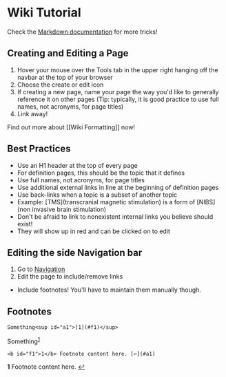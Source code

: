 # Wiki Tutorial

Check the [Markdown documentation](http://daringfireball.net/projects/markdown/) for more tricks!

## Creating and Editing a Page

1. Hover your mouse over the Tools tab in the upper right hanging off the navbar at the top of your browser
2. Choose the create or edit icon
3. If creating a new page, name your page the way you'd like to generally reference it on other pages (Tip: typically, it is good practice to use full names, not acronyms, for page titles)
4. Link away!

Find out more about [[Wiki Formatting]] now!

## Best Practices
* Use an H1 header at the top of every page
 * For definition pages, this should be the topic that it defines
* Use full names, not acronyms, for page titles
* Use additional external links in line at the beginning of definition pages
* Use back-links when a topic is a subset of another topic
 * Example: [TMS](transcranial magnetic stimulation) is a form of [NIBS](non invasive brain stimulation)
* Don't be afraid to link to nonexistent internal links you believe should exist! 
 * They will show up in red and can be clicked on to edit

## Editing the side Navigation bar

1. Go to [Navigation](_sidebar)
2. Edit the page to include/remove links

 - Include footnotes!  You'll have to maintain them manually though.

## Footnotes
```
Something<sup id="a1">[1](#f1)</sup>
```
Something<sup id="a1">[1](#f1)</sup>
```
<b id="f1">1</b> Footnote content here. [↩](#a1)
```
<b id="f1">1</b> Footnote content here. [↩](#a1)